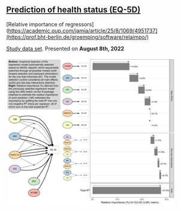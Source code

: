 ##  [Prediction of health status (EQ-5D)](https://github.com/agstn/WW/tree/main/2022-08-10)

[Relative importance of regressors](https://academic.oup.com/jamia/article/25/8/1069/4951737](https://prof.bht-berlin.de/groemping/software/relaimpo/)

[Study data set]([https://github.com/VIS-SIG/Wonderful-Wednesdays/tree/master/data/2022/2022-03-09](https://github.com/VIS-SIG/Wonderful-Wednesdays/tree/master/data/2022/2022-08-10)). Presented on **August 8th, 2022** 

<img src="https://raw.githubusercontent.com/agstn/WW/main/2022-08-10/ed5d_relaimpo.png" width="90%" height="90%">
